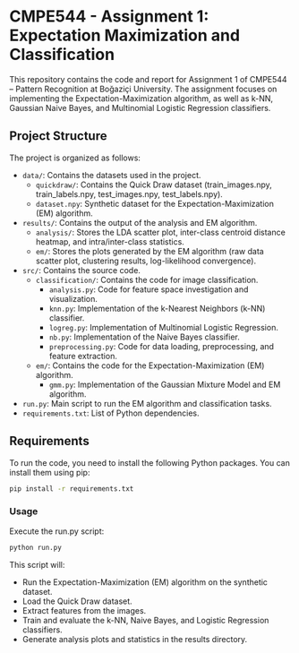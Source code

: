 # CMPE544 - Assignment 1: Expectation Maximization and Classification

This repository contains the code and report for Assignment 1 of CMPE544 – Pattern Recognition at Boğaziçi University. The assignment focuses on implementing the Expectation-Maximization algorithm, as well as k-NN, Gaussian Naive Bayes, and Multinomial Logistic Regression classifiers.

## Project Structure

The project is organized as follows:

*   `data/`: Contains the datasets used in the project.
    *   `quickdraw/`: Contains the Quick Draw dataset (train\_images.npy, train\_labels.npy, test\_images.npy, test\_labels.npy).
    *   `dataset.npy`: Synthetic dataset for the Expectation-Maximization (EM) algorithm.
*   `results/`: Contains the output of the analysis and EM algorithm.
    *   `analysis/`: Stores the LDA scatter plot, inter-class centroid distance heatmap, and intra/inter-class statistics.
    *   `em/`: Stores the plots generated by the EM algorithm (raw data scatter plot, clustering results, log-likelihood convergence).
*   `src/`: Contains the source code.
    *   `classification/`: Contains the code for image classification.
        *   `analysis.py`: Code for feature space investigation and visualization.
        *   `knn.py`: Implementation of the k-Nearest Neighbors (k-NN) classifier.
        *   `logreg.py`: Implementation of Multinomial Logistic Regression.
        *   `nb.py`: Implementation of the Naive Bayes classifier.
        *   `preprocessing.py`: Code for data loading, preprocessing, and feature extraction.
    *   `em/`: Contains the code for the Expectation-Maximization (EM) algorithm.
        *   `gmm.py`: Implementation of the Gaussian Mixture Model and EM algorithm.
*   `run.py`: Main script to run the EM algorithm and classification tasks.
*   `requirements.txt`: List of Python dependencies.

## Requirements

To run the code, you need to install the following Python packages. You can install them using pip:
```bash
pip install -r requirements.txt
```

### Usage
Execute the run.py script:
```bash
python run.py
```

This script will:

* Run the Expectation-Maximization (EM) algorithm on the synthetic dataset.
* Load the Quick Draw dataset.
* Extract features from the images.
* Train and evaluate the k-NN, Naive Bayes, and Logistic Regression classifiers.
* Generate analysis plots and statistics in the results directory.

